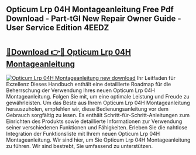 ## Opticum Lrp 04H Montageanleitung Free Pdf Download - Part-tGl New Repair Owner Guide - User Service Edition 4EEDZ

# <h2><a href="http://df7t9w.blite.top/?on=Opticum+Lrp+04H+Montageanleitung">🔗Download 👉🔴 Opticum Lrp 04H Montageanleitung</a></h2>

[![Opticum Lrp 04H Montageanleitung new download](https://i.imgur.com/lujVjoI.png)](http://df7t9w.blite.top/?on=Opticum+Lrp+04H+Montageanleitung)
Ihr Leitfaden für Exzellenz Dieses Handbuch enthält eine detaillierte Roadmap für die Beherrschung der Verwendung Ihres neuen Opticum Lrp 04H Montageanleitung. Folgen Sie mit, um eine optimale Leistung und Freude zu gewährleisten. Um das Beste aus Ihrem Opticum Lrp 04H Montageanleitung herauszuholen, empfehlen wir, diese Bedienungsanleitung vor dem Gebrauch sorgfältig zu lesen. Es enthält Schritt-für-Schritt-Anleitungen zum Einrichten des Produkts sowie detaillierte Informationen zur Verwendung seiner verschiedenen Funktionen und Fähigkeiten. Erleben Sie die nahtlose Integration der Funktionsliste mit Ihrem neuen Opticum Lrp 04H Montageanleitung. Wir sind hier, um Sie Opticum Lrp 04H Montageanleitung zu führen. Wir sind bestrebt, Sie umfassend zu unterstützen.
